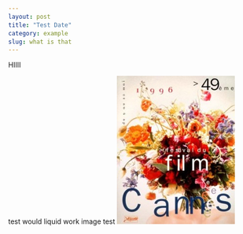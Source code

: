 ```yaml
---
layout: post
title: "Test Date"
category: example
slug: what is that
---
```


HIIII


test would liquid work
image test ![cannanes](../assets/images/CFF96poster.jpg)